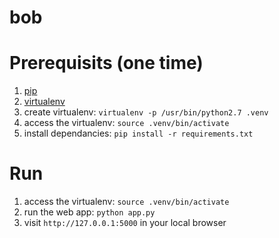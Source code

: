 # bob

# Prerequisits (one time)
1. [pip](https://pip.pypa.io/en/stable/installing/) 
2. [virtualenv](https://virtualenv.pypa.io/en/latest/)
3. create virtualenv: `virtualenv -p /usr/bin/python2.7 .venv`
4. access the virtualenv: `source .venv/bin/activate`
5. install dependancies: `pip install -r requirements.txt`


# Run
1.  access the virtualenv: `source .venv/bin/activate`
2.  run the web app: `python app.py`
3.  visit `http://127.0.0.1:5000` in your local browser


